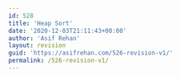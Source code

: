 ```yaml
---
id: 528
title: 'Heap Sort'
date: '2020-12-03T21:11:43+00:00'
author: 'Asif Rehan'
layout: revision
guid: 'https://asifrehan.com/526-revision-v1/'
permalink: /526-revision-v1/
---
```


